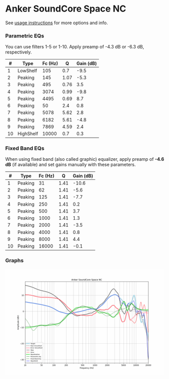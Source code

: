 # Anker SoundCore Space NC
See [usage instructions](https://github.com/jaakkopasanen/AutoEq#usage) for more options and info.

### Parametric EQs
You can use filters 1-5 or 1-10. Apply preamp of -4.3 dB or -6.3 dB, respectively.

|   # | Type      |   Fc (Hz) |    Q |   Gain (dB) |
|-----|-----------|-----------|------|-------------|
|   1 | LowShelf  |       105 | 0.7  |        -9.5 |
|   2 | Peaking   |       145 | 1.07 |        -5.3 |
|   3 | Peaking   |       495 | 0.76 |         3.5 |
|   4 | Peaking   |      3074 | 0.99 |        -9.8 |
|   5 | Peaking   |      4495 | 0.69 |         8.7 |
|   6 | Peaking   |        50 | 2.4  |         0.8 |
|   7 | Peaking   |      5078 | 5.62 |         2.8 |
|   8 | Peaking   |      6182 | 5.61 |        -4.8 |
|   9 | Peaking   |      7869 | 4.59 |         2.4 |
|  10 | HighShelf |     10000 | 0.7  |         0.3 |

### Fixed Band EQs
When using fixed band (also called graphic) equalizer, apply preamp of **-4.6 dB** (if available) and set gains manually with these parameters.

|   # | Type    |   Fc (Hz) |    Q |   Gain (dB) |
|-----|---------|-----------|------|-------------|
|   1 | Peaking |        31 | 1.41 |       -10.6 |
|   2 | Peaking |        62 | 1.41 |        -5.6 |
|   3 | Peaking |       125 | 1.41 |        -7.7 |
|   4 | Peaking |       250 | 1.41 |         0.2 |
|   5 | Peaking |       500 | 1.41 |         3.7 |
|   6 | Peaking |      1000 | 1.41 |         1.3 |
|   7 | Peaking |      2000 | 1.41 |        -3.5 |
|   8 | Peaking |      4000 | 1.41 |         0.8 |
|   9 | Peaking |      8000 | 1.41 |         4.4 |
|  10 | Peaking |     16000 | 1.41 |        -0.1 |

### Graphs
![](./Anker%20SoundCore%20Space%20NC.png)
